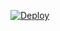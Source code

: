 [![Deploy](https://www.herokucdn.com/deploy/button.svg)](https://heroku.com/deploy?template=https://github.com/devil-ser/Ammukutty.git)
